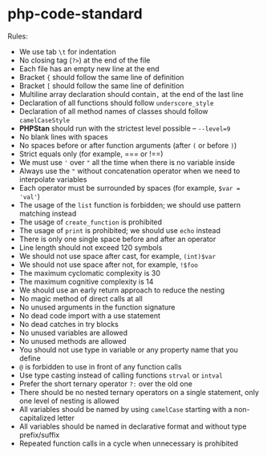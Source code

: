 # php-code-standard

Rules:

* We use tab `\t` for indentation
* No closing tag (`?>`) at the end of the file
* Each file has an empty new line at the end
* Bracket `{` should follow the same line of definition
* Bracket `[` should follow the same line of definition
* Multiline array declaration should contain`,` at the end of the last line
* Declaration of all functions should follow `underscore_style`
* Declaration of all method names of classes should follow `camelCaseStyle`
* **PHPStan** should run with the strictest level possible – `--level=9`
* No blank lines with spaces
* No spaces before or after function arguments (after `(` or before `)`)
* Strict equals only (for example, === or !==)
* We must use `'` over `"` all the time when there is no variable inside
* Always use the `"` without concatenation operator when we need to interpolate variables
* Each operator must be surrounded by spaces (for example, `$var = 'val'`)
* The usage of the `list` function is forbidden; we should use pattern matching instead
* The usage of `create_function` is prohibited
* The usage of `print` is prohibited; we should use `echo` instead
* There is only one single space before and after an operator
* Line length should not exceed 120 symbols
* We should not use space after cast, for example, `(int)$var`
* We should not use space after not, for example, `!$foo`
* The maximum cyclomatic complexity is 30
* The maximum cognitive complexity is 14
* We should use an early return approach to reduce the nesting
* No magic method of direct calls at all
* No unused arguments in the function signature
* No dead code import with a use statement
* No dead catches in try blocks
* No unused variables are  allowed
* No unused methods are allowed
* You should not use type in variable or any property name that you define
* `@` is forbidden to use in front of any function calls
* Use type casting instead of calling functions `strval` or `intval`
* Prefer the short ternary operator `?:` over the old one
* There should be no nested ternary operators on a single statement, only one level of nesting is allowed
* All variables should be named by using `camelCase` starting with a non-capitalized letter
* All variables should be named in declarative format and without type prefix/suffix
* Repeated function calls in a cycle when unnecessary is prohibited
